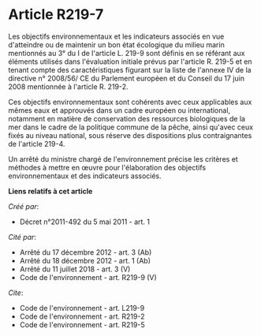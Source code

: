 # Article R219-7

Les objectifs environnementaux et les indicateurs associés en vue d'atteindre ou de maintenir un bon état écologique du
milieu marin mentionnés au 3° du I de l'article L. 219-9 sont définis en se référant aux éléments utilisés dans l'évaluation
initiale prévus par l'article R. 219-5 et en tenant compte des caractéristiques figurant sur la liste de l'annexe IV de la
directive n° 2008/56/ CE du Parlement européen et du Conseil du 17 juin 2008 mentionnée à l'article R. 219-2. 

Ces objectifs environnementaux sont cohérents avec ceux applicables aux mêmes eaux et approuvés dans un cadre européen ou
international, notamment en matière de conservation des ressources biologiques de la mer dans le cadre de la politique
commune de la pêche, ainsi qu'avec ceux fixés au niveau national, sous réserve des dispositions plus contraignantes de
l'article 219-4. 

Un arrêté du ministre chargé de l'environnement précise les critères et méthodes à mettre en œuvre pour l'élaboration des
objectifs environnementaux et des indicateurs associés.

**Liens relatifs à cet article**

_Créé par_:

  - Décret n°2011-492 du 5 mai 2011 - art. 1

_Cité par_:

  - Arrêté du 17 décembre 2012 - art. 3 (Ab)
  - Arrêté du 18 décembre 2012 - art. 1 (Ab)
  - Arrêté du 11 juillet 2018 - art. 3 (V)
  - Code de l'environnement - art. R219-9 (V)

_Cite_:

  - Code de l'environnement - art. L219-9
  - Code de l'environnement - art. R219-2
  - Code de l'environnement - art. R219-5

